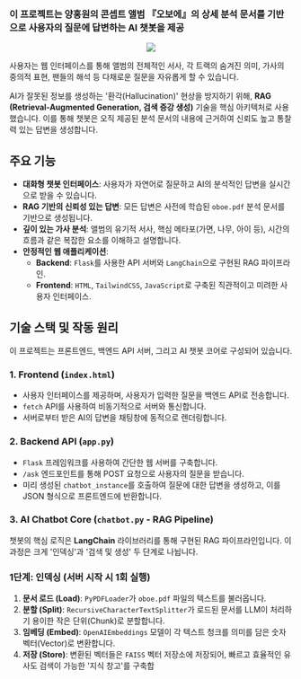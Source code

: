 ### 이 프로젝트는 양홍원의 콘셉트 앨범 『오보에』의 상세 분석 문서를 기반으로 사용자의 질문에 답변하는 AI 챗봇을 제공
<p align= 'center'>
<img src ="https://encrypted-tbn0.gstatic.com/images?q=tbn:ANd9GcTMWfiUdNfejg-lUYvz1JWEIvBO2P-ult3xlQ&s"
</p>

사용자는 웹 인터페이스를 통해 앨범의 전체적인 서사, 각 트랙의 숨겨진 의미, 가사의 중의적 표현, 팬들의 해석 등 다채로운 질문을 자유롭게 할 수 있습니다.

AI가 잘못된 정보를 생성하는 '환각(Hallucination)' 현상을 방지하기 위해, **RAG (Retrieval-Augmented Generation, 검색 증강 생성)** 기술을 핵심 아키텍처로 사용했습니다. 이를 통해 챗봇은 오직 제공된 분석 문서의 내용에 근거하여 신뢰도 높고 통찰력 있는 답변을 생성합니다.

## 주요 기능

- **대화형 챗봇 인터페이스**: 사용자가 자연어로 질문하고 AI의 분석적인 답변을 실시간으로 받을 수 있습니다.
- **RAG 기반의 신뢰성 있는 답변**: 모든 답변은 사전에 학습된 `oboe.pdf` 분석 문서를 기반으로 생성됩니다.
- **깊이 있는 가사 분석**: 앨범의 유기적 서사, 핵심 메타포(가면, 나무, 아이 등), 시간의 흐름과 같은 복잡한 요소를 이해하고 설명합니다.
- **안정적인 웹 애플리케이션**:
    - **Backend**: `Flask`를 사용한 API 서버와 `LangChain`으로 구현된 RAG 파이프라인.
    - **Frontend**: `HTML`, `TailwindCSS`, `JavaScript`로 구축된 직관적이고 미려한 사용자 인터페이스.

## 기술 스택 및 작동 원리

이 프로젝트는 프론트엔드, 백엔드 API 서버, 그리고 AI 챗봇 코어로 구성되어 있습니다.

### 1. Frontend (`index.html`)

- 사용자 인터페이스를 제공하며, 사용자가 입력한 질문을 백엔드 API로 전송합니다.
- `fetch` API를 사용하여 비동기적으로 서버와 통신합니다.
- 서버로부터 받은 AI의 답변을 채팅창에 동적으로 렌더링합니다.

### 2. Backend API (`app.py`)

- `Flask` 프레임워크를 사용하여 간단한 웹 서버를 구축합니다.
- `/ask` 엔드포인트를 통해 POST 요청으로 사용자의 질문을 받습니다.
- 미리 생성된 `chatbot_instance`를 호출하여 질문에 대한 답변을 생성하고, 이를 JSON 형식으로 프론트엔드에 반환합니다.

### 3. AI Chatbot Core (`chatbot.py` - RAG Pipeline)

챗봇의 핵심 로직은 **LangChain** 라이브러리를 통해 구현된 RAG 파이프라인입니다. 이 과정은 크게 '인덱싱'과 '검색 및 생성' 두 단계로 나뉩니다.

### 1단계: 인덱싱 (서버 시작 시 1회 실행)

1. **문서 로드 (Load)**: `PyPDFLoader`가 `oboe.pdf` 파일의 텍스트를 불러옵니다.
2. **분할 (Split)**: `RecursiveCharacterTextSplitter`가 로드된 문서를 LLM이 처리하기 용이한 작은 단위(Chunk)로 분할합니다.
3. **임베딩 (Embed)**: `OpenAIEmbeddings` 모델이 각 텍스트 청크를 의미를 담은 숫자 벡터(Vector)로 변환합니다.
4. **저장 (Store)**: 변환된 벡터들은 `FAISS` 벡터 저장소에 저장되어, 빠르고 효율적인 유사도 검색이 가능한 '지식 창고'를 구축합